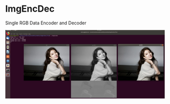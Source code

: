 # ImgEncDec
Single RGB Data Encoder and Decoder

![alt text](https://github.com/ddorobot/ImgEncDec/blob/master/Test/Image/result.png)
